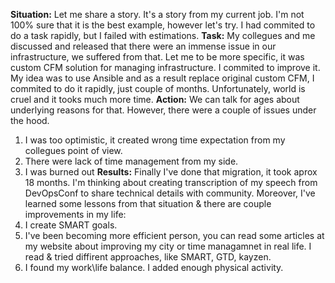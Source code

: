 **Situation:** Let me share a story. It's a story from my current job. I'm not 100% sure that it is the best example, however let's try. I had commited to do a task rapidly, but I failed with estimations.
**Task:** My collegues and me discussed and released that there were an immense issue in our infrastructure, we suffered from that. Let me to be more specific, it was custom CFM solution for managing infrastructure. I commited to improve it. My idea was to use Ansible and as a result replace original custom CFM, I commited to do it rapidly, just couple of months. Unfortunately, world is cruel and it tooks much more time.
**Action:** We can talk for ages about underlying reasons for that. However, there were a couple of issues under the hood.
1. I was too optimistic, it created wrong time expectation from my collegues point of view.
2. There were lack of time management from my side.
3. I was burned out 
**Results:**
Finally I've done that migration, it took aprox 18 months. I'm thinking about creating transcription of my speech from DevOpsConf to share technical details with community. Moreover, I've learned some lessons from that situation & there are couple improvements in my life: 
1. I create SMART goals. 
2. I've been becoming more efficient person, you can read some articles at my website about improving my city or time managamnet in real life. I read & tried diffirent approaches, like SMART, GTD, kayzen.
3. I found my work\life balance. I added enough physical activity.
